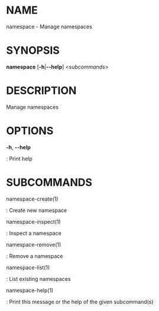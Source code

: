 # NAME

namespace - Manage namespaces

# SYNOPSIS

**namespace** \[**-h**\|**\--help**\] \<*subcommands*\>

# DESCRIPTION

Manage namespaces

# OPTIONS

**-h**, **\--help**

:   Print help

# SUBCOMMANDS

namespace-create(1)

:   Create new namespace

namespace-inspect(1)

:   Inspect a namespace

namespace-remove(1)

:   Remove a namespace

namespace-list(1)

:   List existing namespaces

namespace-help(1)

:   Print this message or the help of the given subcommand(s)
